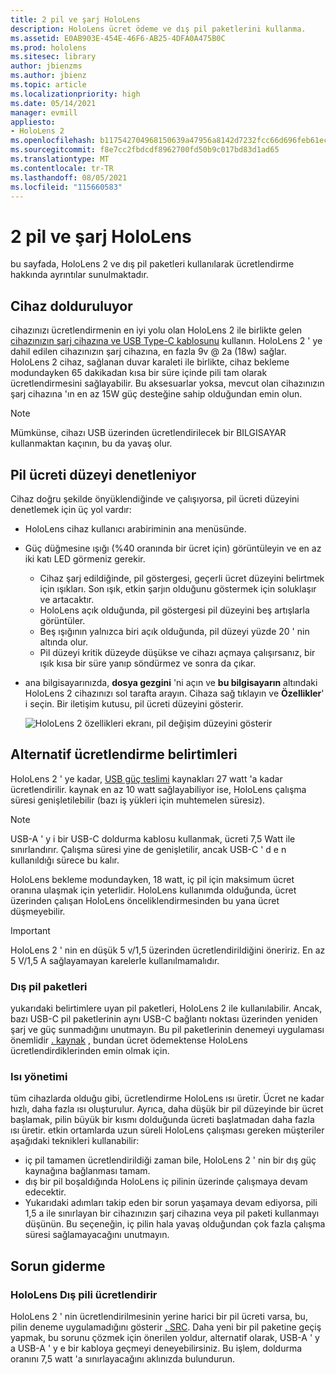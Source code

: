 ```yaml
---
title: 2 pil ve şarj HoloLens
description: HoloLens ücret ödeme ve dış pil paketlerini kullanma.
ms.assetid: E0AB903E-454E-46F6-AB25-4DFA0A475B0C
ms.prod: hololens
ms.sitesec: library
author: jbienzms
ms.author: jbienz
ms.topic: article
ms.localizationpriority: high
ms.date: 05/14/2021
manager: evmill
appliesto:
- HoloLens 2
ms.openlocfilehash: b117542704968150639a47956a8142d7232fcc66d696feb61ec4fffdaa49df59
ms.sourcegitcommit: f8e7cc2fbdcdf8962700fd50b9c017bd83d1ad65
ms.translationtype: MT
ms.contentlocale: tr-TR
ms.lasthandoff: 08/05/2021
ms.locfileid: "115660583"
---
```

# <a name="hololens-2-battery-and-charging"></a>2 pil ve şarj HoloLens

bu sayfada, HoloLens 2 ve dış pil paketleri kullanılarak ücretlendirme hakkında ayrıntılar sunulmaktadır.

## <a name="charging-the-device"></a>Cihaz dolduruluyor

cihazınızı ücretlendirmenin en iyi yolu olan HoloLens 2 ile birlikte gelen [cihazınızın şarj cihazına ve USB Type-C kablosunu](https://www.microsoft.com/en-us/p/microsoft-hololens-2-usb-c-charger-cable/8vj21f2z8pk5?rtc=1) kullanın. HoloLens 2 ' ye dahil edilen cihazınızın şarj cihazına, en fazla 9v @ 2a (18w) sağlar. HoloLens 2 cihaz, sağlanan duvar karaleti ile birlikte, cihaz bekleme modundayken 65 dakikadan kısa bir süre içinde pili tam olarak ücretlendirmesini sağlayabilir. Bu aksesuarlar yoksa, mevcut olan cihazınızın şarj cihazına 'ın en az 15W güç desteğine sahip olduğundan emin olun.

> [!NOTE]
> Mümkünse, cihazı USB üzerinden ücretlendirilecek bir BILGISAYAR kullanmaktan kaçının, bu da yavaş olur.

## <a name="checking-the-battery-charge-level"></a>Pil ücreti düzeyi denetleniyor
Cihaz doğru şekilde önyüklendiğinde ve çalışıyorsa, pil ücreti düzeyini denetlemek için üç yol vardır:

- HoloLens cihaz kullanıcı arabiriminin ana menüsünde.
- Güç düğmesine ışığı (%40 oranında bir ücret için) görüntüleyin ve en az iki katı LED görmeniz gerekir.
    - Cihaz şarj edildiğinde, pil göstergesi, geçerli ücret düzeyini belirtmek için ışıkları.  Son ışık, etkin şarjın olduğunu göstermek için soluklaşır ve artacaktır.
    - HoloLens açık olduğunda, pil göstergesi pil düzeyini beş artışlarla görüntüler.
    - Beş ışığının yalnızca biri açık olduğunda, pil düzeyi yüzde 20 ' nin altında olur.
    - Pil düzeyi kritik düzeyde düşükse ve cihazı açmaya çalışırsanız, bir ışık kısa bir süre yanıp söndürmez ve sonra da çıkar.
- ana bilgisayarınızda, **dosya gezgini** 'ni açın ve **bu bilgisayarın** altındaki HoloLens 2 cihazınızı sol tarafta arayın. Cihaza sağ tıklayın ve **Özellikler**' i seçin. Bir iletişim kutusu, pil ücreti düzeyini gösterir.

   ![HoloLens 2 özellikleri ekranı, pil değişim düzeyini gösterir](images/ResetRecovery2.png)

## <a name="alternative-charging-specifications"></a>Alternatif ücretlendirme belirtimleri

HoloLens 2 ' ye kadar, [USB güç teslimi](https://www.usb.org/usb-charger-pd) kaynakları 27 watt 'a kadar ücretlendirilir. kaynak en az 10 watt sağlayabiliyor ise, HoloLens çalışma süresi genişletilebilir (bazı iş yükleri için muhtemelen süresiz). 

> [!NOTE]
> USB-A ' y i bir USB-C doldurma kablosu kullanmak, ücreti 7,5 Watt ile sınırlandırır. Çalışma süresi yine de genişletilir, ancak USB-C ' d e n kullanıldığı sürece bu kalır.

HoloLens bekleme modundayken, 18 watt, iç pil için maksimum ücret oranına ulaşmak için yeterlidir. HoloLens kullanımda olduğunda, ücret üzerinden çalışan HoloLens önceliklendirmesinden bu yana ücret düşmeyebilir.

> [!IMPORTANT]
> HoloLens 2 ' nin en düşük 5 v/1,5 üzerinden ücretlendirildiğini öneririz. En az 5 V/1,5 A sağlayamayan karelerle kullanılmamalıdır. 

### <a name="external-battery-packs"></a>Dış pil paketleri

yukarıdaki belirtimlere uyan pil paketleri, HoloLens 2 ile kullanılabilir. Ancak, bazı USB-C pil paketlerinin aynı USB-C bağlantı noktası üzerinden yeniden şarj ve güç sunmadığını unutmayın. Bu pil paketlerinin denemeyi uygulaması önemlidir [. kaynak](https://usb.org/document-library/usb-type-cr-cable-and-connector-specification-revision-20) , bundan ücret ödemektense HoloLens ücretlendirdiklerinden emin olmak için. 

### <a name="managing-heat"></a>Isı yönetimi

tüm cihazlarda olduğu gibi, ücretlendirme HoloLens ısı üretir. Ücret ne kadar hızlı, daha fazla ısı oluşturulur. Ayrıca, daha düşük bir pil düzeyinde bir ücret başlamak, pilin büyük bir kısmı dolduğunda ücreti başlatmadan daha fazla ısı üretir. etkin ortamlarda uzun süreli HoloLens çalışması gereken müşteriler aşağıdaki teknikleri kullanabilir:

- iç pil tamamen ücretlendirildiği zaman bile, HoloLens 2 ' nin bir dış güç kaynağına bağlanması tamam.
- dış bir pil boşaldığında HoloLens iç pilinin üzerinde çalışmaya devam edecektir.    
- Yukarıdaki adımları takip eden bir sorun yaşamaya devam ediyorsa, pili 1,5 a ile sınırlayan bir cihazınızın şarj cihazına veya pil paketi kullanmayı düşünün. Bu seçeneğin, iç pilin hala yavaş olduğundan çok fazla çalışma süresi sağlamayacağını unutmayın.

## <a name="troubleshooting"></a>Sorun giderme


### <a name="hololens-charges-external-battery"></a>HoloLens Dış pili ücretlendirir
HoloLens 2 ' nin ücretlendirilmesinin yerine harici bir pil ücreti varsa, bu, pilin deneme uygulamadığını gösterir [. SRC](https://usb.org/document-library/usb-type-cr-cable-and-connector-specification-revision-20). Daha yeni bir pil paketine geçiş yapmak, bu sorunu çözmek için önerilen yoldur, alternatif olarak, USB-A ' y a USB-A ' y e bir kabloya geçmeyi deneyebilirsiniz. Bu işlem, doldurma oranını 7,5 watt 'a sınırlayacağını aklınızda bulundurun.
